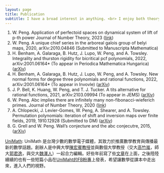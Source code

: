 ```yaml
---
layout: page
title: Publication
subtitle: I have a broad interest in anything. <br> I enjoy both theory and application!
---
```

1. W. Peng. Application of perfectoid spaces on dynamical system of lift of p-th power
Journal of Number Theory, 2023 ([link](https://www.sciencedirect.com/science/article/pii/S0022314X23000392))
2. W. Peng. A unique chief series in the arboreal galois group of belyi maps, 2020,
arXiv:2010.04846 (Submitted to Manuscripta Mathematica) 
3. H. Benham, A. Galaraga, B. Hutz, J. Lupo, W. Peng, and A. Towsley. Integrality
and thurston rigidity for bicritical pcf polynomials, 2022, arXiv:2001.06164* (To
appear in Periodica Mathematica Hungarica) ([arXiv](https://arxiv.org/abs/2212.02558))
4. H. Benham, A. Galaraga, B. Hutz, J. Lupo, W. Peng, and A. Towsley. New normal
forms for degree three polynomials and rational functions, 2022, arXiv:2001.06164*
(To appear in Invovle) ([arXiv](https://arxiv.org/abs/2001.06164))
5. J. P. Bell, K. Huang, W. Peng, and T. J. Tucker. A tits alternative for rational
functions, 2021, arXiv:2103.09994 (To appear in JEMS) ([arXiv](https://arxiv.org/abs/2103.09994))
6. W. Peng. Abc implies there are infinitely many non-fibonacci-wieferich primes.
Journal of Number Theory, 2020 ([link](https://www.sciencedirect.com/science/article/pii/S0022314X1930410X))
7. A. Chlopecki, J. Levier-Gomes, W. Peng, A. Shearer, and A. Towsley. Permutation
polynomials: iteration of shift and inversion maps over finite fields, 2019, 1910.12928
(Submitted to DM) ([arXiv](https://arxiv.org/abs/1910.12928))
8. G. Grell and W. Peng. Wall’s conjecture and the abc conjecutre, 2015, ([arXiv](https://arxiv.org/abs/1511.01210))

[UniMath](https://sites.google.com/a/g2.nctu.edu.tw/unimath/): UniMath 是台灣少數的數學電子媒體，其致力於推廣數學教育與傳播最新的數學話題。創辦人是中興大學[陳宏賓教授](http://www.amath.nchu.edu.tw/member_detail.php?Key=65)並與數個大學教授（交大[高竹嵐](https://stat.nycu.edu.tw/zh_tw/members/teacher/-%E9%AB%98%E7%AB%B9%E5%B5%90-16291129)，師大[郭君逸](https://scholar.lib.ntnu.edu.tw/zh/persons/jun-yi-guo)，與交大[魏澤人](https://scholar.nycu.edu.tw/zh/persons/tzer-jen-wei)）一起合力編輯。好些年前寫了些[文章](https://sites.google.com/a/g2.nctu.edu.tw/unimath/%E4%BD%9C%E8%80%85/%E5%BD%AD%E4%BF%8A%E6%96%87?authuser=0)在上面，之後陸陸續續的也有一些短篇小品在[UniMaht的FB粉專](https://www.facebook.com/UniMathTw)上發表，希望讓數學從課本中走出來，進入人們的視野。